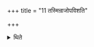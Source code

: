 +++
title = "11 तस्मिन्राजोपविशति"

+++

<details><summary>थिते</summary>

तस्मिन्राजोपविशति ११
</details>
